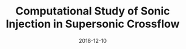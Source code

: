 ---
title: "Computational Study of Sonic Injection in Supersonic Crossflow"
collection: conferences
permalink: /conference/2018-sonic-injection
excerpt: "**Sharma, Vatsalya** and Chakraborty, Debasis and Eswaran, Vinayak"
date: 2018-12-10
venue: "Proceedings of the 7th International and 45th National Conference on Fluid Mechanics and Fluid Power (FMFP)"
---